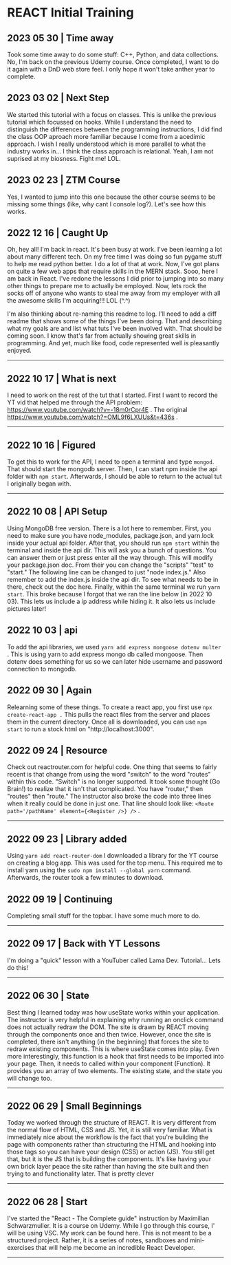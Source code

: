 # REACT Initial Training

## 2023 05 30 | Time away

Took some time away to do some stuff: C++, Python, and data collections. No, I'm back on the previous Udemy course. Once completed, I want to do it again with a DnD web store feel. I only hope it won't take anther year to complete.

## 2023 03 02 | Next Step

We started this tutorial with a focus on classes. This is unlike the previous tutorial which focussed on hooks. While I understand the need to distinguish the differences between the programming instructions, I did find the class OOP aproach more familiar because I come from a acedimic approach. I wish I really understood which is more parallel to what the industry works in... I think the class approach is relational. Yeah, I am not suprised at my biosness. Fight me! LOL.

## 2023 02 23 | ZTM Course

Yes, I wanted to jump into this one because the other course seems to be missing some things (like, why cant I console log?). Let's see how this works.

## 2022 12 16 | Caught Up

Oh, hey all! I'm back in react. It's been busy at work. I've been learning a lot about many different tech. On my free time I was doing so fun pygame stuff to help me read python better. I do a lot of that at work. Now, I've got plans on quite a few web apps that require skills in the MERN stack. Sooo, here I am back in React. I've redone the lessons I did prior to jumping into so many other things to prepare me to actually be employed. Now, lets rock the socks off of anyone who wants to steal me away from my employer with all the awesome skills I'm acquiring!!! LOL (^.^)

I'm also thinking about re-naming this readme to log. I'll need to add a diff readme that shows some of the things I've been doing. That and describing what my goals are and list what tuts I've been involved with. That should be coming soon. I know that's far from actually showing great skills in programming. And yet, much like food, code represented well is pleasantly enjoyed.

---

## 2022 10 17 | What is next

I need to work on the rest of the tut that I started. First I want to record the YT vid that helped me through the API problem: https://www.youtube.com/watch?v=-18m0rCpr4E . The original https://www.youtube.com/watch?=OML9f6LXUUs&t=436s .

---

## 2022 10 16 | Figured

To get this to work for the API, I need to open a terminal and type `mongod`. That should start the mongodb server. Then, I can start npm inside the api folder with `npm start`. Afterwards, I should be able to return to the actual tut I originally began with.

---

## 2022 10 08 | API Setup

Using MongoDB free version. There is a lot here to remember. First, you need to make sure you have node_modules, package.json, and yarn.lock inside your actual api folder. After that, you should run `npm start` within the terminal and inside the api dir. This will ask you a bunch of questions. You can answer them or just press enter all the way through. This will modify your package.json doc. From their you can change the "scripts" "test" to "start." The following line can be changed to just "node index.js." Also remember to add the index.js inside the api dir. To see what needs to be in there, check out the doc here. Finally, within the same terminal we run `yarn start`. This broke because I forgot that we ran the line below (in 2022 10 03). This lets us include a ip address while hiding it. It also lets us include pictures later!

## 2022 10 03 | api

To add the api libraries, we used `yarn add express mongoose dotenv multer` . This is using yarn to add express mongo db called mongoose. Then dotenv does something for us so we can later hide username and password connection to mongodb.

## 2022 09 30 | Again

Relearning some of these things. To create a react app, you first use `npx create-react-app .` This pulls the react files from the server and places them in the current directory. Once all is downloaded, you can use `npm start` to run a stock html on "http://localhost:3000".

## 2022 09 24 | Resource

Check out reactrouter.com for helpful code. One thing that seems to fairly recent is that change from using the word "switch" to the word "routes" within this code. "Switch" is no longer supported. It took some thought (Go Brain!) to realize that it isn't that complicated. You have "router," then "routes" then "route." The instructor also broke the code into three lines when it really could be done in just one. That line should look like: `<Route path='/pathName' element={<Register />} />` .

---

## 2022 09 23 | Library added

Using `yarn add react-router-dom` I downloaded a library for the YT course on creating a blog app. This was used for the top menu. This required me to install yarn using the `sudo npm install --global yarn` command. Afterwards, the router took a few minutes to download.

## 2022 09 19 | Continuing

Completing small stuff for the topbar. I have some much more to do.

---

## 2022 09 17 | Back with YT Lessons

I'm doing a "quick" lesson with a YouTuber called Lama Dev. Tutorial... Lets do this!

---

## 2022 06 30 | State

Best thing I learned today was how useState works within your application. The instructor is very helpful in explaining why running an onclick command does not actually redraw the DOM. The site is drawn by REACT moving through the components once and then twice. However, once the site is completed, there isn't anything (in the beginning) that forces the site to redraw existing components. This is where useState comes into play. Even more interestingly, this function is a hook that first needs to be imported into your page. Then, it needs to called within your component (Function). It provides you an array of two elements. The existing state, and the state you will change too.

---

## 2022 06 29 | Small Beginnings

Today we worked through the structure of REACT. It is very different from the normal flow of HTML, CSS and JS. Yet, it is still very familiar. What is immediately nice about the workflow is the fact that you're building the page with components rather than structuring the HTML and hooking into those tags so you can have your design (CSS) or action (JS). You still get that, but it is the JS that is building the components. It's like having your own brick layer peace the site rather than having the site built and then trying to and functionality later. That is pretty clever

---

## 2022 06 28 | Start

I've started the "React - The Complete guide" instruction by Maximilian Schwarzmuller. It is a course on Udemy. While I go through this course, I' will be using VSC. My work can be found here. This is not meant to be a structured project. Rather, it is a series of notes, sandboxes and mini-exercises that will help me become an incredible React Developer.

---
